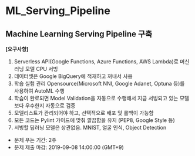 # ML_Serving_Pipeline
## Machine Learning Serving Pipeline 구축
**[요구사항]**
1. Serverless API(Google Functions, Azure Functions, AWS Lambda)로 머신러닝 모델 CPU 서빙
2. 데이터셋은 Google BigQuery에 적재하고 꺼내서 사용
3. 학습 실험 관리 Opensource(Microsoft NNI, Google Adanet, Optuna 등)를 사용하여 AutoML 수행
4. 학습이 완료되면 Model Validation을 자동으로 수행해서 지금 서빙되고 있는 모델보다 우수한지 자동으로 검증
5. 모델리스트가 관리되어야 하고, 선택적으로 배포 및 롤백이 가능함
6. 모든 코드는 Pylint 가이드에 맞춰 깔끔함을 유지 (PEP8, Google Style 등) 
7. 서빙할 딥러닝 모델은 상관없음. MNIST, 얼굴 인식, Object Detection

- 문제 푸는 기간: 2주
- 문제 제출 마감: 2019-09-08 14:00:00 (GMT+9)
